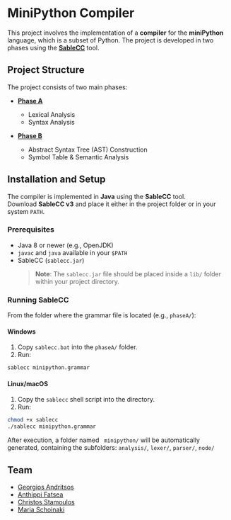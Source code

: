 # MiniPython Compiler

This project involves the implementation of a **compiler** for the **miniPython** language, which is a subset of Python. The project is developed in two phases using the **[SableCC](https://sablecc.org)** tool.

## Project Structure

The project consists of two main phases:

- **[Phase A](https://github.com/Anthippi/MiniPythonCompiler/blob/main/Phase%20A/README.en.md)**  
  - Lexical Analysis  
  - Syntax Analysis  

- **[Phase B](https://github.com/Anthippi/MiniPythonCompiler/blob/main/Phase%20B/README.en.md)**  
  - Abstract Syntax Tree (AST) Construction  
  - Symbol Table & Semantic Analysis  

## Installation and Setup

The compiler is implemented in **Java** using the **SableCC** tool.  
Download **SableCC v3** and place it either in the project folder or in your system `PATH`.

### Prerequisites

- Java 8 or newer (e.g., OpenJDK)
- `javac` and `java` available in your `$PATH`
- SableCC (`sablecc.jar`)
  > **Note**: The `sablecc.jar` file should be placed inside a `lib/` folder within your project directory.

### Running SableCC

From the folder where the grammar file is located (e.g., `phaseA/`):

#### Windows

1. Copy `sablecc.bat` into the `phaseA/` folder.
2. Run:
  ```sh
  sablecc minipython.grammar
  ```
#### Linux/macOS
1. Copy the `sablecc` shell script into the directory.
2. Run:
  ```sh
  chmod +x sablecc
  ./sablecc minipython.grammar
  ```
After execution, a folder named ` minipython/` will be automatically generated, containing the subfolders: `analysis/`, `lexer/`, `parser/`, `node/`

## Team 
- [Georgios Andritsos](https://github.com/Andritsos)
- [Anthippi Fatsea](https://github.com/Anthippi)
- [Christos Stamoulos](https://github.com/ChristosStamoulos)
- [Maria Schoinaki](https://github.com/MariaSchoinaki)
